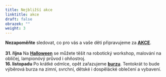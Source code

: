 ```yaml
---
title: Nejbližší akce
linktitle: akce
draft: false
obrazek: ""
weight: 3
---
```

**Nezapoměňte** sledovat, co pro vás a vaše děti připravujeme za **[AKCE](https://www.brezanek.cz/akce/)**.\
\
**[](https://www.brezanek.cz/kempy/)31. října**  Na **[Halloween](https://www.brezanek.cz/akce/)**  se můžete těšit na robotický workshop, malování na obličej, lampionóvý průvod i ohňostroj.\
**16. listopadu**  Po krátké odmlce, opět zařazujeme **[burzu](https://www.brezanek.cz/akce/)**. Tentokrát to bude výběrová burza na zimní, svrchní, dětské i dospělácké oblečení a vybavení.